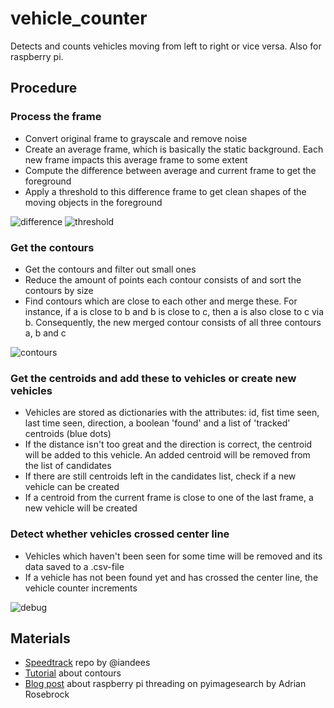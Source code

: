 # vehicle_counter

Detects and counts vehicles moving from left to right or vice versa. Also for raspberry pi.

## Procedure

### Process the frame
- Convert original frame to grayscale and remove noise
- Create an average frame, which is basically the static background. Each new frame impacts this average frame to some extent
- Compute the difference between average and current frame to get the foreground
- Apply a threshold to this difference frame to get clean shapes of the moving objects in the foreground

![difference](https://user-images.githubusercontent.com/26798159/35406645-ca19d1d2-0209-11e8-8abc-5a8912a21111.JPG)
![threshold](https://user-images.githubusercontent.com/26798159/35406644-c9f18b5a-0209-11e8-9d69-f1b993f88fc2.JPG)

### Get the contours
- Get the contours and filter out small ones
- Reduce the amount of points each contour consists of and sort the contours by size
- Find contours which are close to each other and merge these. For instance, if a is close to b and b is close to c, then a is also close to c via b. Consequently, the new merged contour consists of all three contours a, b and c

![contours](https://user-images.githubusercontent.com/26798159/35406647-ca738ff6-0209-11e8-9d4c-c458819e0c37.JPG)

### Get the centroids and add these to vehicles or create new vehicles
- Vehicles are stored as dictionaries with the attributes: id, fist time seen, last time seen, direction, a boolean 'found' and a list of 'tracked' centroids (blue dots)
- If the distance isn't too great and the direction is correct, the centroid will be added to this vehicle. An added centroid will be removed from the list of candidates
- If there are still centroids left in the candidates list, check if a new vehicle can be created
- If a centroid from the current frame is close to one of the last frame, a new vehicle will be created

###  Detect whether vehicles crossed center line
- Vehicles which haven't been seen for some time will be removed and its data saved to a .csv-file
- If a vehicle has not been found yet and has crossed the center line, the vehicle counter increments

![debug](https://user-images.githubusercontent.com/26798159/35406646-ca529ec2-0209-11e8-954c-534fe3939275.JPG)

## Materials
- <a href="https://github.com/iandees/speedtrack">Speedtrack</a> repo by @iandees
- <a href="https://docs.opencv.org/3.3.1/d3/d05/tutorial_py_table_of_contents_contours.html">Tutorial</a> about contours
- <a href="https://www.pyimagesearch.com/2015/12/28/increasing-raspberry-pi-fps-with-python-and-opencv/">Blog post</a> about raspberry pi threading on pyimagesearch by Adrian Rosebrock
